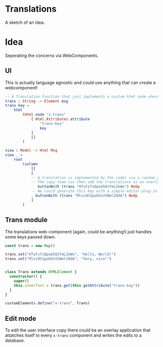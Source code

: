 # Translations

A sketch of an idea.

# Idea

Seperating the concerns via WebComponents.

## UI

This is actually language agnostic and could use anything that can create a webcomponent!

```elm
-- A Translation function that just implements a custom html node where the webcomponent will be attatched
trans : String -> Element msg
trans key =
    html
        (Html.node "x-trans"
            [ Html.Attributes.attribute
                "trans-key"
                key
            ]
            []
        )

view : Model -> Html Msg
view _ =
    root
        (column
            []
            [
            -- A translation is implemented by the coder via a random generated key
            -- The copy team can then add the translations as an overlay 
               buttonWith (trans "HTuFzfsQpom58JYmLZeWo") NoOp
            -- We could generate this key with a simple editor-plug-in
            , buttonWith (trans "Mlvc0CGpoEUsVSNml20dA") NoOp
            ]
        )
```

## Trans module

The translations web-component (again, could be anything!) just handles some keys passed down.

```ts
const trans = new Map()

trans.set("HTuFzfsQpom58JYmLZeWo", "Hello, World!")
trans.set("Mlvc0CGpoEUsVSNml20dA", "Very, nice!")


class Trans extends HTMLElement {
  constructor() {
    super()
    this.innerText = trans.get(this.getAttribute("trans-key"))
  }
}

customElements.define("x-trans", Trans)
```

## Edit mode

To edit the user interface copy there could be an overlay application that attatches itself to every `x-trans` component and writes the edits to a database.


